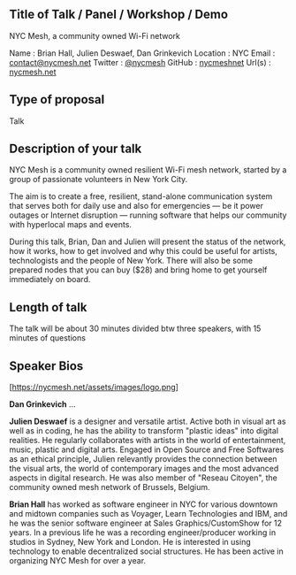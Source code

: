 ## Title of Talk / Panel / Workshop / Demo

NYC Mesh, a community owned Wi-Fi network

Name : Brian Hall, Julien Deswaef, Dan Grinkevich
Location : NYC
Email : contact@nycmesh.net
Twitter : [@nycmesh](https://twitter.com/nycmesh)
GitHub : [nycmeshnet](https://github.com/nycmeshnet)
Url(s) : [nycmesh.net](https://nycmesh.net/)
## Type of proposal

Talk

## Description of your talk

NYC Mesh is a community owned resilient Wi-Fi mesh network, started by a group of passionate volunteers in New York City.

The aim is to create a free, resilient, stand-alone communication system that serves both for daily use and also for emergencies — be it power outages or Internet disruption — running software that helps our community with hyperlocal maps and events.

During this talk, Brian, Dan and Julien will present the status of the network, how it works, how to get involved and why this could be useful for artists, technologists and the people of New York. There will also be some prepared nodes that you can buy ($28) and bring home to get yourself immediately on board.

## Length of talk

The talk will be about 30 minutes divided btw three speakers, with 15 minutes of questions

## Speaker Bios

[https://nycmesh.net/assets/images/logo.png]

**Dan Grinkevich** ...

**Julien Deswaef** is a designer and versatile artist. Active both in visual art as well as in coding, he has the ability to transform "plastic ideas" into digital realities. He regularly collaborates with artists in the world of entertainment, music, plastic and digital arts. Engaged in Open Source and Free Softwares as an ethical principle, Julien relevantly provides the connection between the visual arts, the world of contemporary images and the most advanced aspects in digital research. He was also member of "Reseau Citoyen", the community owned mesh network of Brussels, Belgium.

**Brian Hall** has worked as software engineer in NYC for various downtown and midtown companies such as Voyager, Learn Technologies and IBM, and he was the senior software engineer at Sales Graphics/CustomShow for 12 years. In a previous life he was a recording engineer/producer working in studios in Sydney, New York and London. He is interested in using technology to enable decentralized social structures. He has been active in organizing NYC Mesh for over a year.
